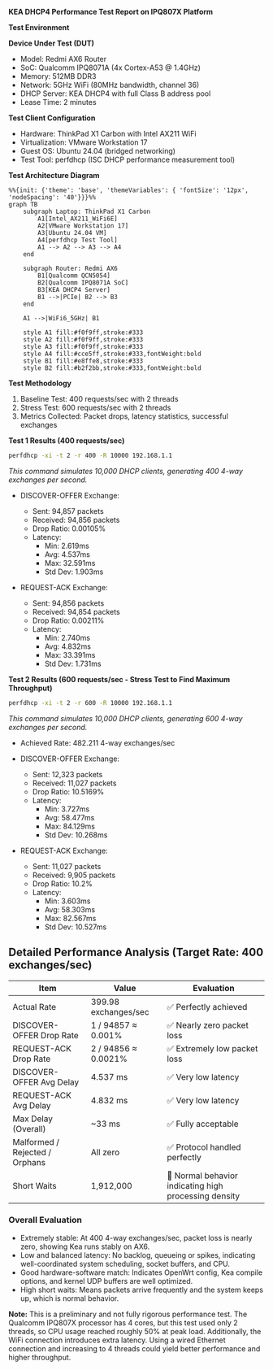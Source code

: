 
**KEA DHCP4 Performance Test Report on IPQ807X Platform**

**Test Environment**

**Device Under Test (DUT)**
- Model: Redmi AX6 Router
- SoC: Qualcomm IPQ8071A (4x Cortex-A53 @ 1.4GHz)
- Memory: 512MB DDR3
- Network: 5GHz WiFi (80MHz bandwidth, channel 36)
- DHCP Server: KEA DHCP4 with full Class B address pool
- Lease Time: 2 minutes

**Test Client Configuration**
- Hardware: ThinkPad X1 Carbon with Intel AX211 WiFi
- Virtualization: VMware Workstation 17
- Guest OS: Ubuntu 24.04 (bridged networking)
- Test Tool: perfdhcp (ISC DHCP performance measurement tool)

**Test Architecture Diagram**
```mermaid
%%{init: {'theme': 'base', 'themeVariables': { 'fontSize': '12px', 'nodeSpacing': '40'}}}%%
graph TB
    subgraph Laptop: ThinkPad X1 Carbon
        A1[Intel_AX211_WiFi6E]
        A2[VMware Workstation 17]
        A3[Ubuntu 24.04 VM]
        A4[perfdhcp Test Tool]
        A1 --> A2 --> A3 --> A4
    end

    subgraph Router: Redmi AX6
        B1[Qualcomm QCN5054]
        B2[Qualcomm IPQ8071A SoC]
        B3[KEA DHCP4 Server]
        B1 -->|PCIe| B2 --> B3
    end

    A1 -->|WiFi6_5GHz| B1

    style A1 fill:#f0f9ff,stroke:#333
    style A2 fill:#f0f9ff,stroke:#333
    style A3 fill:#f0f9ff,stroke:#333
    style A4 fill:#cce5ff,stroke:#333,fontWeight:bold
    style B1 fill:#e8ffe8,stroke:#333
    style B2 fill:#b2f2bb,stroke:#333,fontWeight:bold
```

**Test Methodology**
1. Baseline Test: 400 requests/sec with 2 threads
2. Stress Test: 600 requests/sec with 2 threads
3. Metrics Collected: Packet drops, latency statistics, successful exchanges

**Test 1 Results (400 requests/sec)**
```bash
perfdhcp -xi -t 2 -r 400 -R 10000 192.168.1.1
```
*This command simulates 10,000 DHCP clients, generating 400 4-way exchanges per second.*
- DISCOVER-OFFER Exchange:
  - Sent: 94,857 packets
  - Received: 94,856 packets
  - Drop Ratio: 0.00105%
  - Latency:
    - Min: 2.619ms
    - Avg: 4.537ms
    - Max: 32.591ms
    - Std Dev: 1.903ms

- REQUEST-ACK Exchange:
  - Sent: 94,856 packets
  - Received: 94,854 packets
  - Drop Ratio: 0.00211%
  - Latency:
    - Min: 2.740ms
    - Avg: 4.832ms
    - Max: 33.391ms
    - Std Dev: 1.731ms

**Test 2 Results (600 requests/sec - Stress Test to Find Maximum Throughput)**
```bash
perfdhcp -xi -t 2 -r 600 -R 10000 192.168.1.1
```
*This command simulates 10,000 DHCP clients, generating 600 4-way exchanges per second.*
- Achieved Rate: 482.211 4-way exchanges/sec
- DISCOVER-OFFER Exchange:
  - Sent: 12,323 packets
  - Received: 11,027 packets
  - Drop Ratio: 10.5169%
  - Latency:
    - Min: 3.727ms
    - Avg: 58.477ms
    - Max: 84.129ms
    - Std Dev: 10.268ms

- REQUEST-ACK Exchange:
  - Sent: 11,027 packets
  - Received: 9,905 packets
  - Drop Ratio: 10.2%
  - Latency:
    - Min: 3.603ms
    - Avg: 58.303ms
    - Max: 82.567ms
    - Std Dev: 10.527ms

## Detailed Performance Analysis (Target Rate: 400 exchanges/sec)
| Item                      | Value                | Evaluation                   |
|---------------------------|----------------------|------------------------------|
| Actual Rate               | 399.98 exchanges/sec | ✅ Perfectly achieved         |
| DISCOVER-OFFER Drop Rate  | 1 / 94857 ≈ 0.001%   | ✅ Nearly zero packet loss    |
| REQUEST-ACK Drop Rate     | 2 / 94856 ≈ 0.0021%  | ✅ Extremely low packet loss  |
| DISCOVER-OFFER Avg Delay  | 4.537 ms             | ✅ Very low latency           |
| REQUEST-ACK Avg Delay     | 4.832 ms             | ✅ Very low latency           |
| Max Delay (Overall)       | \~33 ms               | ✅ Fully acceptable           |
| Malformed / Rejected / Orphans | All zero        | ✅ Protocol handled perfectly |
| Short Waits               | 1,912,000            | 🔵 Normal behavior indicating high processing density |

### Overall Evaluation
- Extremely stable: At 400 4-way exchanges/sec, packet loss is nearly zero, showing Kea runs stably on AX6.
- Low and balanced latency: No backlog, queueing or spikes, indicating well-coordinated system scheduling, socket buffers, and CPU.
- Good hardware-software match: Indicates OpenWrt config, Kea compile options, and kernel UDP buffers are well optimized.
- High short waits: Means packets arrive frequently and the system keeps up, which is normal behavior.

**Note:** This is a preliminary and not fully rigorous performance test. The Qualcomm IPQ807X processor has 4 cores, but this test used only 2 threads, so CPU usage reached roughly 50% at peak load. Additionally, the WiFi connection introduces extra latency. Using a wired Ethernet connection and increasing to 4 threads could yield better performance and higher throughput.
